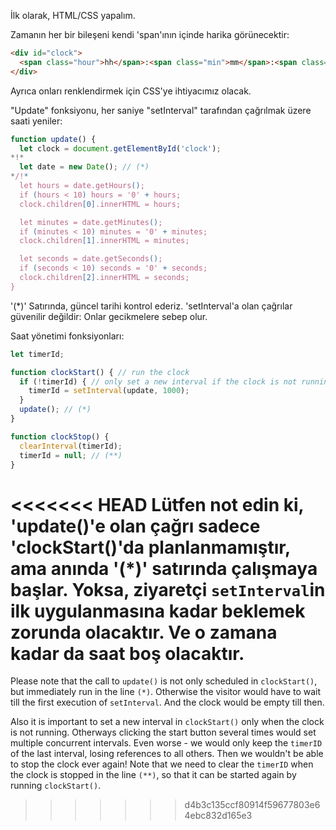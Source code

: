 İlk olarak, HTML/CSS yapalım.

Zamanın her bir bileşeni kendi 'span'ının içinde harika görünecektir:

```html
<div id="clock">
  <span class="hour">hh</span>:<span class="min">mm</span>:<span class="sec">ss</span>
</div>
```

Ayrıca onları renklendirmek için CSS'ye ihtiyacımız olacak.

"Update" fonksiyonu, her saniye "setInterval" tarafından çağrılmak üzere saati yeniler:

```js
function update() {
  let clock = document.getElementById('clock');
*!*
  let date = new Date(); // (*)
*/!*
  let hours = date.getHours();
  if (hours < 10) hours = '0' + hours;
  clock.children[0].innerHTML = hours;

  let minutes = date.getMinutes();
  if (minutes < 10) minutes = '0' + minutes;
  clock.children[1].innerHTML = minutes;

  let seconds = date.getSeconds();
  if (seconds < 10) seconds = '0' + seconds;
  clock.children[2].innerHTML = seconds;
}
```

'(*)' Satırında, güncel tarihi kontrol ederiz. 'setInterval'a olan çağrılar güvenilir değildir: Onlar gecikmelere sebep olur. 

Saat yönetimi fonksiyonları:

```js
let timerId;

function clockStart() { // run the clock  
  if (!timerId) { // only set a new interval if the clock is not running
    timerId = setInterval(update, 1000);
  }
  update(); // (*)
}

function clockStop() {
  clearInterval(timerId);
  timerId = null; // (**)
}
```

<<<<<<< HEAD
Lütfen not edin ki, 'update()'e olan çağrı sadece 'clockStart()'da planlanmamıştır, ama anında '(*)' satırında çalışmaya başlar. Yoksa, ziyaretçi `setInterval`in ilk uygulanmasına kadar beklemek zorunda olacaktır. Ve o zamana kadar da saat boş olacaktır.
=======
Please note that the call to `update()` is not only scheduled in `clockStart()`, but immediately run in the line `(*)`. Otherwise the visitor would have to wait till the first execution of `setInterval`. And the clock would be empty till then.

Also it is important to set a new interval in `clockStart()` only when the clock is not running. Otherways clicking the start button several times would set multiple concurrent intervals. Even worse - we would only keep the `timerID` of the last interval, losing references to all others. Then we wouldn't be able to stop the clock ever again! Note that we need to clear the `timerID` when the clock is stopped in the line `(**)`, so that it can be started again by running `clockStart()`.
>>>>>>> d4b3c135ccf80914f59677803e64ebc832d165e3
